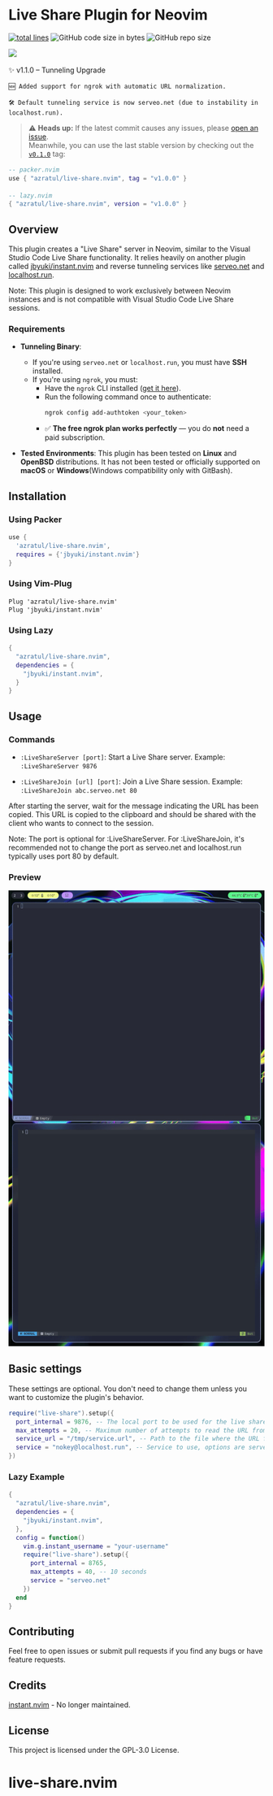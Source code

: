 # Live Share Plugin for Neovim

[![total lines](https://tokei.rs/b1/github/azratul/live-share.nvim)](https://github.com/XAMPPRocky/tokei)
![GitHub code size in bytes](https://img.shields.io/github/languages/code-size/azratul/live-share.nvim)
![GitHub repo size](https://img.shields.io/github/repo-size/azratul/live-share.nvim)

<a href="https://dotfyle.com/plugins/azratul/live-share.nvim">
	<img src="https://dotfyle.com/plugins/azratul/live-share.nvim/shield?style=flat-square" />
</a>

✨ v1.1.0 – Tunneling Upgrade

    🆕 Added support for ngrok with automatic URL normalization.

    🛠️ Default tunneling service is now serveo.net (due to instability in localhost.run).


> ⚠️ **Heads up:** If the latest commit causes any issues, please [open an issue](https://github.com/azratul/live-share.nvim/issues).  
> Meanwhile, you can use the last stable version by checking out the [`v0.1.0`](https://github.com/azratul/live-share.nvim/releases/tag/v0.1.0) tag:

```lua
-- packer.nvim
use { "azratul/live-share.nvim", tag = "v1.0.0" }

-- lazy.nvim
{ "azratul/live-share.nvim", version = "v1.0.0" }
```

## Overview

This plugin creates a "Live Share" server in Neovim, similar to the Visual Studio Code Live Share functionality. It relies heavily on another plugin called [jbyuki/instant.nvim](https://github.com/jbyuki/instant.nvim) and reverse tunneling services like [serveo.net](https://serveo.net/) and [localhost.run](https://localhost.run/).

Note: This plugin is designed to work exclusively between Neovim instances and is not compatible with Visual Studio Code Live Share sessions.

### Requirements

- **Tunneling Binary**:
  - If you're using `serveo.net` or `localhost.run`, you must have **SSH** installed.
  - If you're using `ngrok`, you must:
    - Have the `ngrok` CLI installed ([get it here](https://ngrok.com/download)).
    - Run the following command once to authenticate:
      ```bash
      ngrok config add-authtoken <your_token>
      ```
    - ✅ **The free ngrok plan works perfectly** — you do **not** need a paid subscription.

- **Tested Environments**: This plugin has been tested on **Linux** and **OpenBSD** distributions. It has not been tested or officially supported on **macOS** or **Windows**(Windows compatibility only with GitBash).

## Installation

### Using Packer

```lua
use {
  'azratul/live-share.nvim',
  requires = {'jbyuki/instant.nvim'}
}
```

### Using Vim-Plug

```vim
Plug 'azratul/live-share.nvim'
Plug 'jbyuki/instant.nvim'
```

### Using Lazy

```lua
{
  "azratul/live-share.nvim",
  dependencies = {
    "jbyuki/instant.nvim",
  }
}
```

## Usage

### Commands

- `:LiveShareServer [port]`: Start a Live Share server.
    Example: `:LiveShareServer 9876`

- `:LiveShareJoin [url] [port]`: Join a Live Share session.
    Example: `:LiveShareJoin abc.serveo.net 80`

After starting the server, wait for the message indicating the URL has been copied. This URL is copied to the clipboard and should be shared with the client who wants to connect to the session.

Note: The port is optional for :LiveShareServer. For :LiveShareJoin, it's recommended not to change the port as serveo.net and localhost.run typically uses port 80 by default.

### Preview

![Live Share Preview](https://raw.githubusercontent.com/azratul/azratul/86d27acdbe36f0d4402a21e13b79fafbaec1ffc9/live-share.gif)

## Basic settings

These settings are optional. You don't need to change them unless you want to customize the plugin's behavior.


```lua
require("live-share").setup({
  port_internal = 9876, -- The local port to be used for the live share connection
  max_attempts = 20, -- Maximum number of attempts to read the URL from service(serveo.net or localhost.run), every 250 ms
  service_url = "/tmp/service.url", -- Path to the file where the URL from serveo.net will be stored
  service = "nokey@localhost.run", -- Service to use, options are serveo.net or localhost.run
})
```

### Lazy Example

```lua
{
  "azratul/live-share.nvim",
  dependencies = {
    "jbyuki/instant.nvim",
  },
  config = function()
    vim.g.instant_username = "your-username"
    require("live-share").setup({
      port_internal = 8765,
      max_attempts = 40, -- 10 seconds
      service = "serveo.net"
    })
  end
}
```

## Contributing

Feel free to open issues or submit pull requests if you find any bugs or have feature requests.


## Credits

[instant.nvim](https://github.com/jbyuki/instant.nvim) - No longer maintained.


## License

This project is licensed under the GPL-3.0 License.
# live-share.nvim
